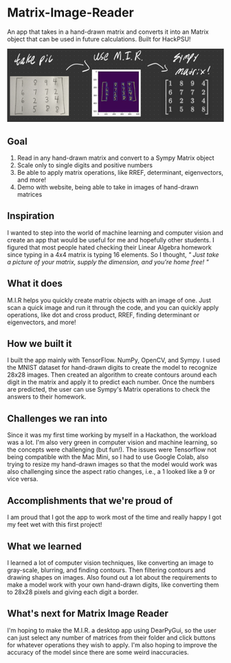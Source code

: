 # Matrix-Image-Reader
An app that takes in a hand-drawn matrix and converts it into an Matrix object that can be used in future calculations. Built for HackPSU!

![image_process.jpeg](https://github.com/AoWangPhilly/Matrix-Image-Reader/blob/main/Pictures/image_process.jpeg)
## Goal
1. Read in any hand-drawn matrix and convert to a Sympy Matrix object
2. Scale only to single digits and positive numbers
3. Be able to apply matrix operations, like RREF, determinant, eigenvectors, and more!
4. Demo with website, being able to take in images of hand-drawn matrices

## Inspiration
I wanted to step into the world of machine learning and computer vision and create an app that would be useful for me and hopefully other students. I figured that most people hated checking their Linear Algebra homework since typing in a 4x4 matrix is typing 16 elements. So I thought, _" Just take a picture of your matrix, supply the dimension, and you're home free! "_

## What it does
M.I.R helps you quickly create matrix objects with an image of one. Just scan a quick image and run it through the code, and you can quickly apply operations, like dot and cross product, RREF, finding determinant or eigenvectors, and more!

## How we built it
I built the app mainly with TensorFlow. NumPy, OpenCV, and Sympy. I used the MNIST dataset for hand-drawn digits to create the model to recognize 28x28 images. Then created an algorithm to create contours around each digit in the matrix and apply it to predict each number. Once the numbers are predicted, the user can use Sympy's Matrix operations to check the answers to their homework.

## Challenges we ran into
Since it was my first time working by myself in a Hackathon, the workload was a lot. I'm also very green in computer vision and machine learning, so the concepts were challenging (but fun!). The issues were Tensorflow not being compatible with the Mac Mini, so I had to use Google Colab, also trying to resize my hand-drawn images so that the model would work was also challenging since the aspect ratio changes, i.e., a 1 looked like a 9 or vice versa.  

## Accomplishments that we're proud of
I am proud that I got the app to work most of the time and really happy I got my feet wet with this first project!

## What we learned
I learned a lot of computer vision techniques, like converting an image to gray-scale, blurring, and finding contours. Then filtering contours and drawing shapes on images. Also found out a lot about the requirements to make a model work with your own hand-drawn digits, like converting them to 28x28 pixels and giving each digit a border. 

## What's next for Matrix Image Reader
I'm hoping to make the M.I.R. a desktop app using DearPyGui, so the user can just select any number of matrices from their folder and click buttons for whatever operations they wish to apply. I'm also hoping to improve the accuracy of the model since there are some weird inaccuracies. 
